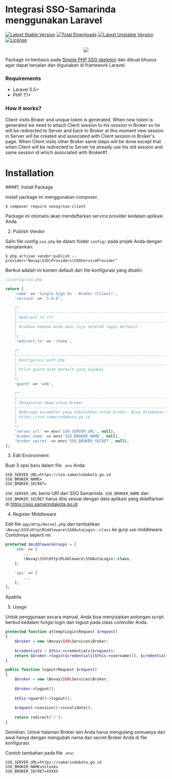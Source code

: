 # Integrasi SSO-Samarinda menggunakan Laravel

[![Latest Stable Version](https://poser.pugx.org/novay/sso-client/v/stable)](https://packagist.org/packages/novay/sso-client)
[![Total Downloads](https://poser.pugx.org/novay/sso-client/downloads)](https://packagist.org/packages/novay/sso-client)
[![Latest Unstable Version](https://poser.pugx.org/novay/sso-client/v/unstable)](https://packagist.org/packages/novay/sso-client)
[![License](https://poser.pugx.org/novay/sso-client/license)](https://packagist.org/packages/novay/sso-client)

<p align="center"><img src="https://laravel.com/assets/img/components/logo-laravel.svg"></p>

Package ini berbasis pada [Simple PHP SSO skeleton](https://github.com/zefy/php-simple-sso) dan dibuat khusus agar dapat berjalan dan digunakan di framework Laravel.

### Requirements
* Laravel 5.5+
* PHP 7.1+

### How it works?
Client visits Broker and unique token is generated. When new token is generated we need to attach Client session to his session in Broker so he will be redirected to Server and back to Broker at this moment new session in Server will be created and associated with Client session in Broker's page. When Client visits other Broker same steps will be done except that when Client will be redirected to Server he already use his old session and same session id which associated with Broker#1.

# Installation

####1. Install Package

Install package ini menggunakan composer.
```shell
$ composer require novay/sso-client
```
Package ini otomatis akan mendaftarkan service provider kedalam aplikasi Anda.

2. Publish Vendor

Salin file config `sso.php` ke dalam folder `config/` pada projek Anda dengan menjalankan:
```shell
$ php artisan vendor:publish --provider="Novay\SSO\Providers\SSOServiceProvider"
``` 
Berikut adalah ini konten default dari file konfigurasi yang disalin:
```php
//config/sso.php

return [
    'name' => 'Single Sign On - Broker (Client)', 
    'version' => '1.0.0', 

    /*
    |--------------------------------------------------------------------------
    | Redirect to ???
    |--------------------------------------------------------------------------
    | Arahkan kemana Anda akan tuju setelah login berhasil
    |
    */
    'redirect_to' => '/home', 

    /*
    |--------------------------------------------------------------------------
    | Konfigurasi auth.php
    |--------------------------------------------------------------------------
    | Pilih guard auth default yang dipakai
    |
    */
    'guard' => 'web', 

    /*
    |--------------------------------------------------------------------------
    | Pengaturan Umum untuk Broker
    |--------------------------------------------------------------------------
    | Beberapa parameter yang dibutuhkan untuk broker. Bisa ditemukan di
    | https://sso.samarindakota.go.id
    |
    */
    'server_url' => env('SSO_SERVER_URL', null),
    'broker_name' => env('SSO_BROKER_NAME', null),
    'broker_secret' => env('SSO_BROKER_SECRET', null),
];
```

3. Edit Environment

Buat 3 opsi baru dalam file `.env` Anda:
```shell
SSO_SERVER_URL=https://sso.samarindakota.go.id
SSO_BROKER_NAME=
SSO_BROKER_SECRET=
```
`SSO_SERVER_URL` berisi URI dari SSO Samarinda. `SSO_BROKER_NAME` dan `SSO_BROKER_SECRET` harus diisi sesuai dengan data aplikasi yang didaftarkan di https://sso.samarindakota.go.id.

4. Register Middleware

Edit file `app/Http/Kernel.php` dan tambahkan `\Novay\SSO\Http\Middleware\SSOAutoLogin::class` ke gurp `web` middleware. Contohnya seperti ini:
```php
protected $middlewareGroups = [
	'web' => [
		...
	    \Novay\SSO\Http\Middleware\SSOAutoLogin::class,
	],

	'api' => [
		...
	],
];
```

Apabila 

5. Usage




Untuk penggunaan secara manual, Anda bisa menyisipkan potongan script berikut kedalam fungsi login dan logout pada class controller Anda.
```php
protected function attemptLogin(Request $request)
{
    $broker = new \Novay\SSO\Services\Broker;
    
    $credentials = $this->credentials($request);
    return $broker->login($credentials[$this->username()], $credentials['password']);
}

public function logout(Request $request)
{
    $broker = new \Novay\SSO\Services\Broker;
    
    $broker->logout();
    
    $this->guard()->logout();
    
    $request->session()->invalidate();
    
    return redirect('/');
}
```

Demikian. Untuk halaman Broker lain Anda harus mengulang semuanya dari awal hanya dengan mengubah nama dan secret Broker Anda di file konfigurasi.

Contoh tambahan pada file `.env`:
```shell
SSO_SERVER_URL=https://samarindakota.go.id
SSO_BROKER_NAME=Situsku
SSO_BROKER_SECRET=XXXXX
```